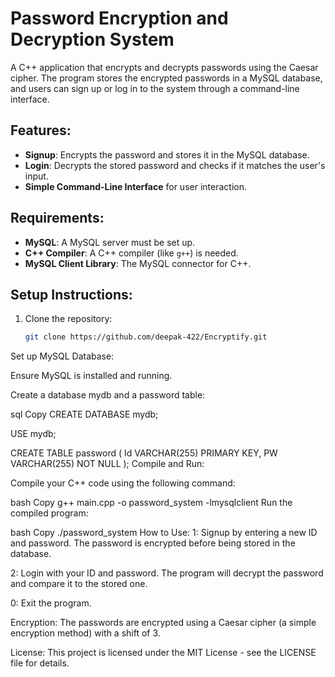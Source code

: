# Password Encryption and Decryption System

A C++ application that encrypts and decrypts passwords using the Caesar cipher. The program stores the encrypted passwords in a MySQL database, and users can sign up or log in to the system through a command-line interface.

## Features:
- **Signup**: Encrypts the password and stores it in the MySQL database.
- **Login**: Decrypts the stored password and checks if it matches the user's input.
- **Simple Command-Line Interface** for user interaction.

## Requirements:
- **MySQL**: A MySQL server must be set up.
- **C++ Compiler**: A C++ compiler (like `g++`) is needed.
- **MySQL Client Library**: The MySQL connector for C++.

## Setup Instructions:
1. Clone the repository:
   ```bash
   git clone https://github.com/deepak-422/Encryptify.git
Set up MySQL Database:

Ensure MySQL is installed and running.

Create a database mydb and a password table:

sql
Copy
CREATE DATABASE mydb;

USE mydb;

CREATE TABLE password (
    Id VARCHAR(255) PRIMARY KEY,
    PW VARCHAR(255) NOT NULL
);
Compile and Run:

Compile your C++ code using the following command:

bash
Copy
g++ main.cpp -o password_system -lmysqlclient
Run the compiled program:

bash
Copy
./password_system
How to Use:
1: Signup by entering a new ID and password. The password is encrypted before being stored in the database.

2: Login with your ID and password. The program will decrypt the password and compare it to the stored one.

0: Exit the program.

Encryption:
The passwords are encrypted using a Caesar cipher (a simple encryption method) with a shift of 3.

License:
This project is licensed under the MIT License - see the LICENSE file for details.
